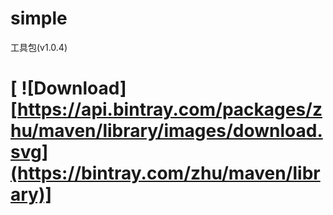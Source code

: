 # simple
工具包(v1.0.4)
# [ ![Download][https://api.bintray.com/packages/zhu/maven/library/images/download.svg](https://bintray.com/zhu/maven/library)]
